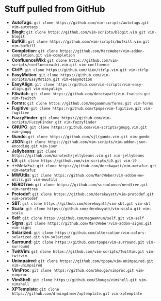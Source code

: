 # Stuff pulled from GitHub

* **AutoTags**:       `git clone https://github.com/vim-scripts/autotags.git vim-autotags`
* **Blogit**:         `git clone https://github.com/vim-scripts/blogit.vim.git vim-blogit`
* **BufKill**:        `git clone https://github.com/vim-scripts/bufkill.vim.git vim-bufkill`
* **Completion**:     `git clone https://github.com/MarcWeber/vim-addon-completion.git vim-completion`
* **ConfluenceWiki**: `git clone https://github.com/vim-scripts/confluencewiki.vim.git vim-confluence`
* **CtrlP**:          `git clone https://github.com/kien/ctrlp.vim.git vim-ctrlp`
* **EasyMotion**:     `git clone https://github.com/vim-scripts/EasyMotion.git vim-easymotion`
* **EasyAlign**:      `git clone https://github.com/vim-scripts/vim-easy-align.git vim-easyalign`
* **FSwitch**:        `git clone https://github.com/derekwyatt/vim-fswitch.git vim-fswitch`
* **Forms**:          `git clone https://github.com/megaannum/forms.git vim-forms`
* **Fugitive**:       `git clone https://github.com/tpope/vim-fugitive.git vim-fugitive`
* **FuzzyFinder**:    `git clone https://github.com/vim-scripts/FuzzyFinder.git vim-fuzzyfinder`
* **GNUPG**:          `git clone https://github.com/vim-scripts/gnupg.vim.git vim-gnupg`
* **Gundo**:          `git clone https://github.com/sjl/gundo.vim.git vim-gundo`
* **JSON**:           `git clone https://github.com/vim-scripts/vim-addon-json-encoding.git vim-json`
* **Jellybeans**:     `git clone https://github.com/nanotech/jellybeans.vim.git vim-jellybeans`
* **L9**:             `git clone https://github.com/vim-scripts/L9.git vim-l9`
* **MetaFuz:          `git clone https://github.com/derekwyatt/vim-metafuz.git vim-metafuz`
* **MWUtils**:        `git clone https://github.com/MarcWeber/vim-addon-mw-utils.git vim-mwutils`
* **NERDTree**:       `git clone https://github.com/scrooloose/nerdtree.git vim-nerdtree`
* **Protodef**:       `git clone https://github.com/derekwyatt/vim-protodef.git vim-protodef`
* **SBT**:            `git clone https://github.com/derekwyatt/vim-sbt.git vim-sbt`
* **Scala**:          `git clone https://github.com/derekwyatt/vim-scala.git vim-scala`
* **Self**:           `git clone https://github.com/megaannum/self.git vim-self`
* **Signs**:          `git clone https://github.com/MarcWeber/vim-addon-signs.git vim-signs`
* **Solarized**:      `git clone https://github.com/altercation/vim-colors-solarized.git vim-solarized`
* **Surround**:       `git clone https://github.com/tpope/vim-surround.git vim-surround`
* **TwitVim**:        `git clone https://github.com/vim-scripts/TwitVim.git vim-twitvim`
* **Unimpaired**:     `git clone https://github.com/tpope/vim-unimpaired.git vim-unimpaired`
* **VimProc**:        `git clone https://github.com/Shougo/vimproc.git vim-vimproc`
* **VimShell**:       `git clone https://github.com/Shougo/vimshell.git vim-vimshell`
* **XPTemplate**:     `git clone https://github.com/drmingdrmer/xptemplate.git vim-xptemplate`

